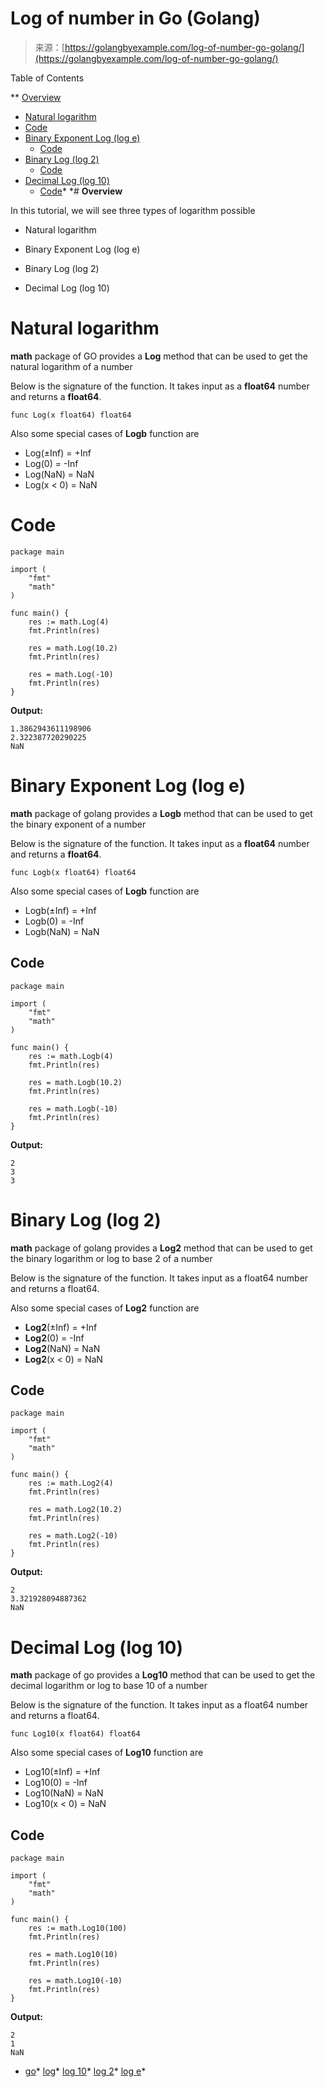 <!--yml
category: 未分类
date: 2024-10-13 06:15:17
-->

# Log of number in Go (Golang)

> 来源：[https://golangbyexample.com/log-of-number-go-golang/](https://golangbyexample.com/log-of-number-go-golang/)

Table of Contents

 **   [Overview](#Overview "Overview")
*   [Natural logarithm](#Natural_logarithm "Natural logarithm")
*   [Code](#Code "Code")
*   [Binary Exponent Log (log e)](#Binary_Exponent_Log_log_e "Binary Exponent Log (log e)")
    *   [Code](#Code-2 "Code")
*   [Binary Log (log 2)](#Binary_Log_log_2 "Binary Log (log 2)")
    *   [Code](#Code-3 "Code")
*   [Decimal Log (log 10)](#Decimal_Log_log_10 "Decimal Log (log 10)")
    *   [Code](#Code-4 "Code")*  *# **Overview**

In this tutorial, we will see three types of logarithm possible

*   Natural logarithm

*   Binary Exponent Log (log e)

*   Binary Log (log 2)

*   Decimal Log (log 10)

# Natural logarithm

**math** package of GO provides a **Log** method that can be used to get the natural logarithm of a number

Below is the signature of the function. It takes input as a **float64** number and returns a **float64**.

```
func Log(x float64) float64
```

Also some special cases of **Logb** function are

*   Log(±Inf) = +Inf
*   Log(0) = -Inf
*   Log(NaN) = NaN
*   Log(x < 0) = NaN

# **Code**

```
package main

import (
    "fmt"
    "math"
)

func main() {
    res := math.Log(4)
    fmt.Println(res)

    res = math.Log(10.2)
    fmt.Println(res)

    res = math.Log(-10)
    fmt.Println(res)
}
```

**Output:**

```
1.3862943611198906
2.322387720290225
NaN
```

# **Binary Exponent Log (log e)**

**math** package of golang provides a **Logb** method that can be used to get the binary exponent of a number

Below is the signature of the function. It takes input as a **float64** number and returns a **float64**.

```
func Logb(x float64) float64
```

Also some special cases of **Logb** function are

*   Logb(±Inf) = +Inf
*   Logb(0) = -Inf
*   Logb(NaN) = NaN

## **Code**

```
package main

import (
    "fmt"
    "math"
)

func main() {
    res := math.Logb(4)
    fmt.Println(res)

    res = math.Logb(10.2)
    fmt.Println(res)

    res = math.Logb(-10)
    fmt.Println(res)
}
```

**Output:**

```
2
3
3
```

# **Binary Log (log 2)**

**math** package of golang provides a **Log2** method that can be used to get the binary logarithm or log to base 2 of a number

Below is the signature of the function. It takes input as a float64 number and returns a float64\.

Also some special cases of **Log2** function are

*   **Log2**(±Inf) = +Inf
*   **Log2**(0) = -Inf
*   **Log2**(NaN) = NaN
*   **Log2**(x < 0) = NaN

## **Code**

```
package main

import (
    "fmt"
    "math"
)

func main() {
    res := math.Log2(4)
    fmt.Println(res)

    res = math.Log2(10.2)
    fmt.Println(res)

    res = math.Log2(-10)
    fmt.Println(res)
}
```

**Output:**

```
2
3.321928094887362
NaN
```

# **Decimal Log (log 10)**

**math** package of go provides a **Log10** method that can be used to get the decimal logarithm or log to base 10 of a number

Below is the signature of the function. It takes input as a float64 number and returns a float64\.

```
func Log10(x float64) float64
```

Also some special cases of **Log10** function are

*   Log10(±Inf) = +Inf
*   Log10(0) = -Inf
*   Log10(NaN) = NaN
*   Log10(x < 0) = NaN

## **Code**

```
package main

import (
    "fmt"
    "math"
)

func main() {
    res := math.Log10(100)
    fmt.Println(res)

    res = math.Log10(10)
    fmt.Println(res)

    res = math.Log10(-10)
    fmt.Println(res)
}
```

**Output:**

```
2
1
NaN
```

*   [go](https://golangbyexample.com/tag/go/)*   [log](https://golangbyexample.com/tag/log/)*   [log 10](https://golangbyexample.com/tag/log-10/)*   [log 2](https://golangbyexample.com/tag/log-2/)*   [log e](https://golangbyexample.com/tag/log-e/)*